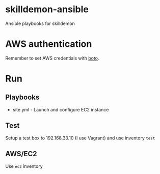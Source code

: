 # skilldemon-ansible

Ansible playbooks for skilldemon

# AWS authentication

Remember to set AWS credentials with [boto][boto].

[boto]: http://boto.cloudhackers.com/en/latest/getting_started.html

# Run

## Playbooks

* site.yml - Launch and configure EC2 instance

## Test

Setup a test box to 192.168.33.10 (I use Vagrant) and use inventory `test`

## AWS/EC2

Use `ec2` inventory

